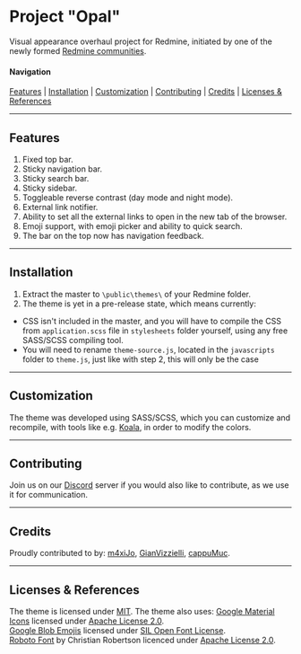 # Project "Opal"
Visual appearance overhaul project for Redmine, initiated by one of the newly formed [Redmine communities](https://discord.me/redmine).  
#### Navigation
[Features](#features) |
[Installation](#installation) |
[Customization](#customization) |
[Contributing](#contributing) |
[Credits](#credits) |
[Licenses & References](#licenses--references)

___
## Features
1. Fixed top bar.  
2. Sticky navigation bar.  
3. Sticky search bar.  
4. Sticky sidebar.  
5. Toggleable reverse contrast (day mode and night mode).  
6. External link notifier.  
7. Ability to set all the external links to open in the new tab of the browser.  
8. Emoji support, with emoji picker and ability to quick search.  
9. The bar on the top now has navigation feedback.  

___
## Installation
1. Extract the master to `\public\themes\` of your Redmine folder.  
2. The theme is yet in a pre-release state, which means currently:
* CSS isn't included in the master, and you will have to compile the CSS from `application.scss` file in `stylesheets` folder yourself, using any free SASS/SCSS compiling tool.
* You will need to rename `theme-source.js`, located in the `javascripts` folder to `theme.js`, just like with step 2, this will only be the case

___
## Customization
The theme was developed using SASS/SCSS, which you can customize and recompile, with tools like e.g. [Koala](http://koala-app.com/), in order to modify the colors.

___
## Contributing
Join us on our [Discord](https://discord.me/redmine) server if you would also like to contribute, as we use it for communication.

___
## Credits
Proudly contributed to by: [m4xiJo](https://github.com/m4xiJo/), [GianVizzielli](https://github.com/GianVizzielli), [cappuMuc](https://github.com/cappuMUC).

___
## Licenses & References
The theme is licensed under [MIT](/README.md).
The theme also uses:
[Google Material Icons](https://github.com/google/material-design-icons/tree/master/iconfont) licensed under [Apache License 2.0](http://www.apache.org/licenses/LICENSE-2.0.txt).  
[Google Blob Emojis](https://github.com/googlei18n/noto-emoji) licensed under [SIL Open Font License](https://github.com/googlei18n/noto-emoji/blob/master/fonts/LICENSE).  
[Roboto Font](https://fonts.google.com/specimen/Roboto) by Christian Robertson licenced under [Apache License 2.0](http://www.apache.org/licenses/LICENSE-2.0.txt).  
